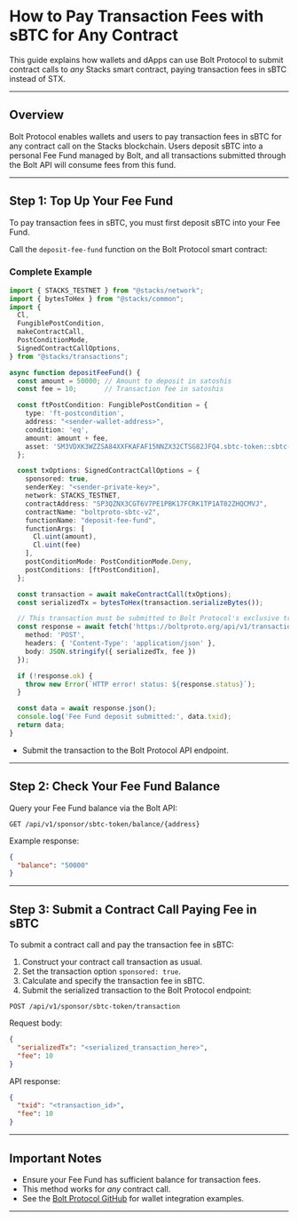 # How to Pay Transaction Fees with sBTC for Any Contract

This guide explains how wallets and dApps can use Bolt Protocol to submit contract calls to *any* Stacks smart contract, paying transaction fees in sBTC instead of STX.

---

## Overview

Bolt Protocol enables wallets and users to pay transaction fees in sBTC for any contract call on the Stacks blockchain. Users deposit sBTC into a personal Fee Fund managed by Bolt, and all transactions submitted through the Bolt API will consume fees from this fund.

---

## Step 1: Top Up Your Fee Fund

To pay transaction fees in sBTC, you must first deposit sBTC into your Fee Fund.

Call the `deposit-fee-fund` function on the Bolt Protocol smart contract:

### Complete Example

```typescript
import { STACKS_TESTNET } from "@stacks/network";
import { bytesToHex } from "@stacks/common";
import {
  Cl,
  FungiblePostCondition,
  makeContractCall,
  PostConditionMode,
  SignedContractCallOptions,
} from "@stacks/transactions";

async function depositFeeFund() {
  const amount = 50000; // Amount to deposit in satoshis
  const fee = 10;       // Transaction fee in satoshis

  const ftPostCondition: FungiblePostCondition = {
    type: 'ft-postcondition',
    address: "<sender-wallet-address>",
    condition: 'eq',
    amount: amount + fee,
    asset: 'SM3VDXK3WZZSA84XXFKAFAF15NNZX32CTSG82JFQ4.sbtc-token::sbtc-token'
  };

  const txOptions: SignedContractCallOptions = {
    sponsored: true,
    senderKey: "<sender-private-key>",
    network: STACKS_TESTNET,
    contractAddress: "SP3QZNX3CGT6V7PE1PBK17FCRK1TP1AT02ZHQCMVJ",
    contractName: "boltproto-sbtc-v2",
    functionName: "deposit-fee-fund",
    functionArgs: [
      Cl.uint(amount),
      Cl.uint(fee)
    ],
    postConditionMode: PostConditionMode.Deny,
    postConditions: [ftPostCondition],
  };

  const transaction = await makeContractCall(txOptions);
  const serializedTx = bytesToHex(transaction.serializeBytes());

  // This transaction must be submitted to Bolt Protocol's exclusive transaction endpoint
  const response = await fetch('https://boltproto.org/api/v1/transaction/sbtc-token', {
    method: 'POST',
    headers: { 'Content-Type': 'application/json' },
    body: JSON.stringify({ serializedTx, fee })
  });

  if (!response.ok) {
    throw new Error(`HTTP error! status: ${response.status}`);
  }

  const data = await response.json();
  console.log('Fee Fund deposit submitted:', data.txid);
  return data;
}
```

- Submit the transaction to the Bolt Protocol API endpoint.

---

## Step 2: Check Your Fee Fund Balance

Query your Fee Fund balance via the Bolt API:

```http
GET /api/v1/sponsor/sbtc-token/balance/{address}
```

Example response:
```json
{
  "balance": "50000"
}
```

---

## Step 3: Submit a Contract Call Paying Fee in sBTC

To submit a contract call and pay the transaction fee in sBTC:

1. Construct your contract call transaction as usual.
2. Set the transaction option `sponsored: true`.
3. Calculate and specify the transaction fee in sBTC.
4. Submit the serialized transaction to the Bolt Protocol endpoint:

```http
POST /api/v1/sponsor/sbtc-token/transaction
```

Request body:
```json
{
  "serializedTx": "<serialized_transaction_here>",
  "fee": 10
}
```

API response:
```json
{
  "txid": "<transaction_id>",
  "fee": 10
}
```

---

## Important Notes

- Ensure your Fee Fund has sufficient balance for transaction fees.
- This method works for *any* contract call.
- See the [Bolt Protocol GitHub](https://github.com/ronoel/leather-io-extension) for wallet integration examples.

---